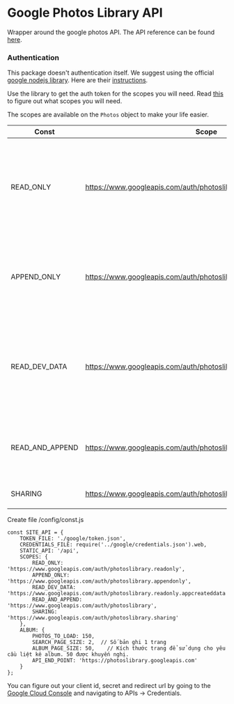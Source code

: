 # Google Photos Library API

Wrapper around the google photos API. The API reference can be found [here](https://developers.google.com/photos/library/reference/).

### Authentication

This package doesn't authentication itself. We suggest using the official
[google nodejs library](https://www.npmjs.com/package/googleapis). Here are their [instructions](https://www.npmjs.com/package/googleapis#oauth2-client).

Use the library to get the auth token for the scopes you will need. Read [this](https://developers.google.com/photos/library/guides/authentication-authorization) to figure out what
scopes you will need.

The scopes are available on the `Photos` object to make your life easier.

| Const                                                                                                | Scope                                                                 | Use                                                                                                    |
| --------------------------------------------------------------------------------------------------------------- | --------------------------------------------------------------------- | ------------------------------------------------------------------------------------------------------ |
| READ_ONLY                                                                                       | https://www.googleapis.com/auth/photoslibrary.readonly                | Only reading information. Sharing information is returned only if the token has sharing scope as well. |
| APPEND_ONLY                                                                                     | https://www.googleapis.com/auth/photoslibrary.appendonly              | Only add photos, create albums in the user's collection. No sort of read access.                       |
| READ_DEV_DATA                                                                                  | https://www.googleapis.com/auth/photoslibrary.readonly.appcreateddata | Read access to media items and albums created by the developer. Use this with write only.              |
| READ_AND_APPEND                                                                                | https://www.googleapis.com/auth/photoslibrary                         | Access to read and write only. No sharing information can be accessed.                                 |
| SHARING | https://www.googleapis.com/auth/photoslibrary.sharing | Access to sharing information. |


Create file /config/const.js
```
const SITE_API = {
    TOKEN_FILE: './google/token.json',
    CREDENTIALS_FILE: require('../google/credentials.json').web,
    STATIC_API: '/api',
    SCOPES: {
        READ_ONLY: 'https://www.googleapis.com/auth/photoslibrary.readonly',
        APPEND_ONLY: 'https://www.googleapis.com/auth/photoslibrary.appendonly',
        READ_DEV_DATA: 'https://www.googleapis.com/auth/photoslibrary.readonly.appcreateddata',
        READ_AND_APPEND: 'https://www.googleapis.com/auth/photoslibrary',
        SHARING: 'https://www.googleapis.com/auth/photoslibrary.sharing'
    },
    ALBUM: {
        PHOTOS_TO_LOAD: 150,
        SEARCH_PAGE_SIZE: 2,  // Số bản ghi 1 trang
        ALBUM_PAGE_SIZE: 50,    // Kích thước trang để sử dụng cho yêu cầu liệt kê album. 50 được khuyến nghị.
        API_END_POINT: 'https://photoslibrary.googleapis.com'
    }
};
```
You can figure out your client id, secret and redirect url by going to the
[Google Cloud Console](https://console.developers.google.com/apis/credentials) and navigating to
APIs -> Credentials.
